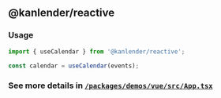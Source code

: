 ## @kanlender/reactive

### Usage

```ts
import { useCalendar } from '@kanlender/reactive';

const calendar = useCalendar(events);
```

### See more details in [`/packages/demos/vue/src/App.tsx`](https://github.com/ztytotoro/kalender/blob/master/packages/demos/vue/src/App.tsx)
